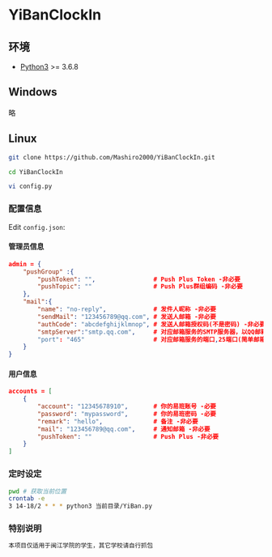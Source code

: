 # YiBanClockIn

## 环境

- [Python3](https://www.python.org/) >= 3.6.8

## Windows
略

## Linux
```bash
git clone https://github.com/Mashiro2000/YiBanClockIn.git

cd YiBanClockIn

vi config.py
```

### 配置信息
Edit `config.json`:

#### 管理员信息
```json
admin = {
    "pushGroup" :{
        "pushToken": "",                # Push Plus Token -非必要
        "pushTopic": ""                 # Push Plus群组编码 -非必要
    },
    "mail":{
        "name": "no-reply",             # 发件人昵称 -非必要
        "sendMail": "123456789@qq.com", # 发送人邮箱 -非必要
        "authCode": "abcdefghijklmnop", # 发送人邮箱授权码(不是密码) -非必要
        "smtpServer":"smtp.qq.com",     # 对应邮箱服务的SMTP服务器，以QQ邮箱为例:smtp.qq.com -非必要
        "port": "465"                   # 对应邮箱服务的端口,25端口(简单邮箱传输协议),465端口(安全的邮箱传输协议) -非必要
    }
}
```

#### 用户信息
```json
accounts = [
    {
        "account": "12345678910",       # 你的易班账号 -必要
        "password": "mypassword",       # 你的易班密码 -必要
        "remark": "hello",              # 备注 -非必要
        "mail": "123456789@qq.com",     # 通知邮箱 -非必要
        "pushToken": ""                 # Push Plus -非必要
    }
]
```

### 定时设定
```bash
pwd # 获取当前位置
crontab -e
3 14-18/2 * * * python3 当前目录/YiBan.py
```

### 特别说明
```bash
本项目仅适用于闽江学院的学生，其它学校请自行抓包
```
